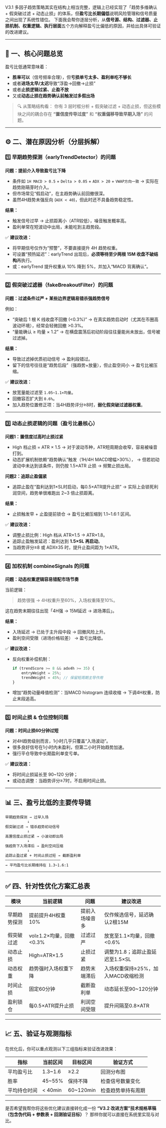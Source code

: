 V3.1 多因子趋势策略其实在结构上相当完整，逻辑上已经实现了「趋势多维确认 + 假突破过滤 + 动态止损」的体系，但**盈亏比长期偏低**说明风险管理和信号质量之间出现了系统性错位。
下面我会帮你逐层分析，从**信号源、结构、过滤器、止损机制、权重逻辑、执行层面**五个方向解释盈亏比偏低的原因，并给出具体可验证的改进建议。

---

## 🧩 一、核心问题总览

盈亏比低通常意味着：

* **胜率可以**（信号频率合理），但**亏损单亏太多、盈利单吃不够长**
* 或者**进场太早/太迟**导致“浮盈→回撤→止损”
* 或者**止损逻辑过紧、止盈不放**
* 又或**动态止损在趋势确认前触发过多假出场**

> 🔍 从策略结构看：
> 你有 3 层时框分析 + 假突破过滤 + 动态止损，但这些模块之间的耦合存在 **“置信度传导过度”** 和 **“权重偏移导致早期入场”** 的问题。

---

## ⚙️ 二、潜在原因分析（分层拆解）

### 1️⃣ 早期趋势探测（earlyTrendDetector）的问题

**问题：提前介入导致盈亏比下降**

* 条件如 `1H MACD > 0.5` + `Delta > 0.05` + `ADX > 20` + `VWAP方向一致`
  → 实际在趋势刚萌芽时介入。
* 但市场常见“假启动”，在主趋势确认前回撤很深。
* 虽然4H趋势未强反向 (`ADX < 40`)，但此时还不具备趋势稳定性。

**结果：**

* 触发信号过早 → 止损距离小（ATR较低），噪音触发概率高。
* 盈利单常在短波动中出局，未能吃到主趋势段。

✅ **建议改进：**

* 将早期信号仅作为“预警”，不要直接提升 4H 趋势权重。
* 可设置“预热延迟”：earlyTrend 出现后，**必须等待至少两根 15M 收盘不破结构**再执行。
* 或：earlyTrend 提升权重从 10% 降到 5%，并加入“MACD 背离确认”。

---

### 2️⃣ 假突破过滤器（fakeBreakoutFilter）的问题

**问题：过滤条件过严 + 某些边界逻辑易错杀强趋势信号**

例如：

* “突破后 1 根 K 线收盘不回撤 (<0.3%)”
  → 在真实趋势启动时（尤其在币圈高波动环境），经常会轻微回撤 >0.3%。
* “量能确认 ≥ 均量 × 1.2”
  → 在横盘震荡后初动阶段往往量能尚未放出，信号被过滤掉。

**结果：**

* 导致过滤掉优质初动信号 → 盈利段错过。
* 留下的信号往往是“趋势后段”（强趋势+放量），但止盈空间小 → 盈亏比被压缩。

✅ **建议改进：**

* 放宽量能过滤至 `1.05~1.1×均量`。
* 回撤容忍扩大到 `0.6%`。
* 加入趋势位置修正项：当4H趋势评分≥8时，**弱化假突破过滤器权重**。

---

### 3️⃣ 动态止损逻辑的问题（盈亏比最核心）

**问题1：置信度过高时止损过紧**

* High 档止损 = ATR × 1.5
  → 对于波动币种，ATR短周期会收窄，容易被噪音打到。
* 动态扩展机制依赖“趋势确认”触发（1H/4H MACD增幅>30%），
  → 但若初动波动中未达到该条件，则仍按 1.5×ATR 止损 → 频繁止损出局。

**问题2：追踪止盈偏紧**

* 追踪止盈在“盈利达到1×SL时启动，每0.5×ATR提升止损”
  → 实际上会锁死利润空间，趋势单很难跑出 2~3 倍止损距离。

**结果：**

* 止损触发早 + 止盈提前锁仓 → 盈亏比被压缩到 1.1~1.6:1 区间。

✅ **建议改进：**

* 调整止损比例：High 档从 ATR×1.5 → ATR×1.8。
* 追踪止盈触发延迟：盈利达到 **1.5×SL 再启动**。
* 当趋势评分≥8 或 ADX≥35 时，提升止盈间距为 1×ATR。

---

### 4️⃣ 加权机制 combineSignals 的问题

**问题：动态权重逻辑容易错配市场节奏**

当前逻辑：

> 趋势很强 → 4H权重升至60%，入场权重降至10%。

这在趋势末期往往出现「4H强 → 15M延迟 → 进场滞后」。

**结果：**

* 入场延迟 → 已处于主升段中段 → 回撤风险上升。
* 盈利空间受限（进场价格较差） → 盈亏比降低。

✅ **建议改进：**

* 反向权重补偿机制：

  ```js
  if (trendScore >= 8 && adx4h >= 35) {
      entryWeight = 25%;
      trendWeight = 45%; // 保留短周期主导作用
  }
  ```
* 增加“趋势动量峰值检测”：当MACD histogram 连续收缩 → 下调4H权重，防止末段追高。

---

### 5️⃣ 时间止损 & 仓位控制问题

**问题：时间止损60分钟过短**

* 对4H趋势级别而言，1小时几乎只覆盖“入场波动”。
* 很多良好信号在1小时内未盈利，但第二小时开始趋势加速。
* 强行平仓导致中长期盈利单变亏单。

✅ **建议改进：**

* 将时间止损延长至 90~120 分钟；
* 或动态调整：当趋势评分≥7时，不启用时间止损。

---

## 📊 三、盈亏比低的主要传导链

```
早期趋势探测 → 过早入场
          ↓
假突破过滤 → 错杀趋势初动信号
          ↓
高置信度止损过紧 → 小波动即出局
          ↓
强趋势下入场滞后 → 盈利空间压缩
          ↓
追踪止盈过紧 + 时间止损过短 → 截断盈利单
—————————————————————————
→ 平均盈亏比长期维持在 1.3~1.6:1
```

---

## ✅ 四、针对性优化方案汇总表

| 模块     | 当前逻辑               | 问题      | 建议改进                  |
| ------ | ------------------ | ------- | --------------------- |
| 早期趋势探测 | 提前提升4H权重10%        | 提前入场噪音多 | 仅作候选信号，延迟确认2根15M      |
| 假突破过滤  | vol≥1.2×均量，回撤<0.3% | 过滤过严    | 放宽至1.1×均量，回撤<0.6%     |
| 动态止损   | High=ATR×1.5       | 止损过紧    | 调整为1.8；追踪止盈延迟至1.5×SL  |
| 动态权重   | 趋势强时入场权重下降         | 趋势末端滞后  | 入场权重保持≥25%，加入MACD收缩检测 |
| 时间止损   | 固定60分钟             | 截断盈利单   | 动态延长至90~120分钟         |
| 盈利锁仓   | 每0.5×ATR提升止损       | 利润空间受限  | 提升间隔至0.8×ATR          |

---

## 📈 五、验证与观测指标

在优化后，你可以重点观测以下三组指标来验证改进效果：

| 指标     | 当前区间    | 目标区间      | 验证方式      |
| ------ | ------- | --------- | --------- |
| 平均盈亏比  | 1.3~1.6 | ≥2.2      | 回测分布图     |
| 胜率     | 45~55%  | 保持不降      | 检查信号数量变化  |
| 平均持仓时间 | < 40min | 60~120min | 检查趋势单持有周期 |

---

是否希望我帮你将这些优化建议直接转化成一份 **“V3.2 改进方案”技术规格草稿（包含伪代码 + 参数表 + 回测验证目标）**？
那样你就可以直接在系统里实现与对比。
